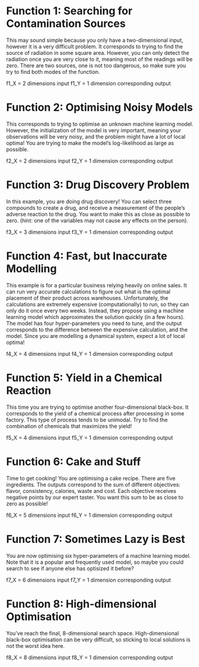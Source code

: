 # Function 1: Searching for Contamination Sources
This may sound simple because you only have a two-dimensional input, however it is a very difficult problem. It corresponds to trying to find the source of radiation in some square area. However, you can only detect the radiation once you are very close to it, meaning most of the readings will be zero. There are two sources, one is not too dangerous, so make sure you try to find both modes of the function.

f1_X = 2 dimensions input
f1_Y = 1 dimension corresponding output

# Function 2: Optimising Noisy Models
This corresponds to trying to optimise an unknown machine learning model. However, the initialization of the model is very important, meaning your observations will be very noisy, and the problem might have a lot of local optima! You are trying to make the model’s log-likelihood as large as possible.

f2_X = 2 dimensions input
f2_Y = 1 dimension corresponding output


# Function 3: Drug Discovery Problem
In this example, you are doing drug discovery! You can select three compounds to create a drug, and receive a measurement of the people’s adverse reaction to the drug. You want to make this as close as possible to zero. (hint: one of the variables may not cause any effects on the person).

f3_X = 3 dimensions input
f3_Y = 1 dimension corresponding output


# Function 4: Fast, but Inaccurate Modelling
This example is for a particular business relying heavily on online sales. It can run very accurate calculations to figure out what is the optimal placement of their product across warehouses. Unfortunately, the calculations are extremely expensive (computationally) to run, so they can only do it once every two weeks. Instead, they propose using a machine learning model which approximates the solution quickly (in a few hours). The model has four hyper-parameters you need to tune, and the output corresponds to the difference between the expensive calculation, and the model. Since you are modelling a dynamical system, expect a lot of local optima!

f4_X = 4 dimensions input
f4_Y = 1 dimension corresponding output


# Function 5: Yield in a Chemical Reaction
This time you are trying to optimise another four-dimensional black-box. It corresponds to the yield of a chemical process after processing in some factory. This type of process tends to be unimodal. Try to find the combination of chemicals that maximizes the yield!

f5_X = 4 dimensions input
f5_Y = 1 dimension corresponding output


# Function 6: Cake and Stuff
Time to get cooking! You are optimising a cake recipe. There are five ingredients. The outputs correspond to the sum of different objectives: flavor, consistency, calories, waste and cost. Each objective receives negative points by our expert taster. You want this sum to be as close to zero as possible!

f6_X = 5 dimensions input
f6_Y = 1 dimension corresponding output

# Function 7: Sometimes Lazy is Best
You are now optimising six hyper-parameters of a machine learning model. Note that it is a popular and frequently used model, so maybe you could search to see if anyone else has optisized it before?

f7_X = 6 dimensions input
f7_Y = 1 dimension corresponding output

# Function 8: High-dimensional Optimisation
You’ve reach the final, 8-dimensional search space. High-dimensional black-box optimisation can be very difficult, so sticking to local solutions is not the worst idea here.

f8_X = 8 dimensions input
f8_Y = 1 dimension corresponding output